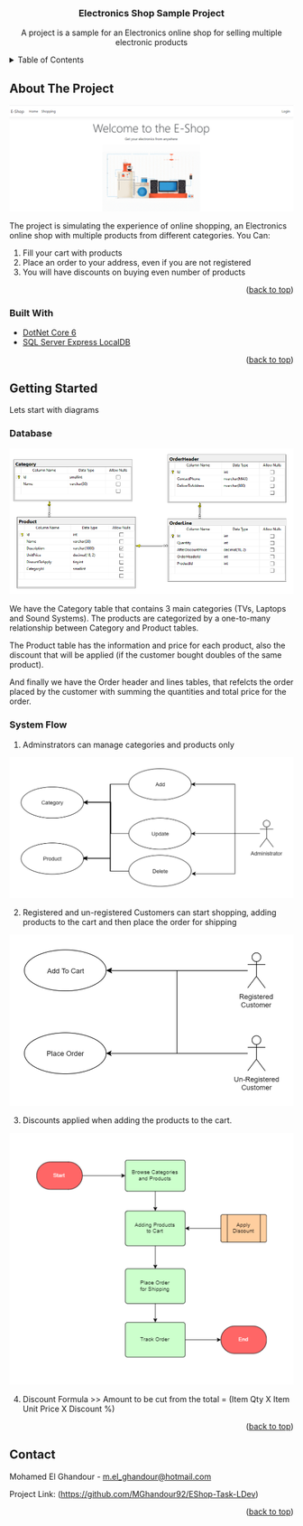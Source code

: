 <div id="top"></div>

<!--
*** I'm using markdown "reference style" links for readability.
*** Reference links are enclosed in brackets [ ] instead of parentheses ( ).
*** See the bottom of this document for the declaration of the reference variables
*** for contributors-url, forks-url, etc. This is an optional, concise syntax you may use.
*** https://www.markdownguide.org/basic-syntax/#reference-style-links
-->

<br />
<div align="center">

  <h3 align="center">Electronics Shop Sample Project</h3>

  <p align="center">
    A project is a sample for an Electronics online shop for selling multiple electronic products
</div>


<!-- TABLE OF CONTENTS -->
<details>
  <summary>Table of Contents</summary>
  <ol>
    <li>
      <a href="#about-the-project">About The Project</a>
      <ul>
        <li><a href="#built-with">Built With</a></li>
      </ul>
    </li>
    <li>
      <a href="#getting-started">Getting Started</a>
      <ul>
        <li><a href="#database">Database</a></li>
        <li><a href="#system-flow">System Flow</a></li>
      </ul>
    </li>
  </ol>
</details>



<!-- ABOUT THE PROJECT -->
## About The Project

![Eshop Home Page][product-screenshot]


The project is simulating the experience of online shopping, an Electronics online shop with multiple products from different categories.
You Can:
1. Fill your cart with products
2. Place an order to your address, even if you are not registered
3. You will have discounts on buying even number of products

<p align="right">(<a href="#top">back to top</a>)</p>



### Built With

* [DotNet Core 6](https://dotnet.microsoft.com/en-us/download/dotnet/6.0)
* [SQL Server Express LocalDB](https://docs.microsoft.com/en-us/sql/database-engine/configure-windows/sql-server-express-localdb?view=sql-server-ver16)

<p align="right">(<a href="#top">back to top</a>)</p>



<!-- GETTING STARTED -->
## Getting Started

Lets start with diagrams

### Database

![DB Diagram][db-diagram]

We have the Category table that contains 3 main categories (TVs, Laptops and Sound Systems). The products are categorized by a one-to-many relationship between Category and Product tables.

The Product table has the information and price for each product, also the discount that will be applied (if the customer bought doubles of the same product).

And finally we have the Order header and lines tables, that refelcts the order placed by the customer with summing the quantities and total price for the order.

### System Flow

1. Adminstrators can manage categories and products only

![Admin UseCases][admin-usecases]

2. Registered and un-registered Customers can start shopping, adding products to the cart and then place the order for shipping

![Customer UseCases][customers-usecases]

3. Discounts applied when adding the products to the cart.

![Process Flow][flow-process]

4. Discount Formula >> Amount to be cut from the total = (Item Qty X Item Unit Price X Discount %)

<p align="right">(<a href="#top">back to top</a>)</p>

<!-- CONTACT -->
## Contact

Mohamed El Ghandour - m.el_ghandour@hotmail.com 

Project Link: (https://github.com/MGhandour92/EShop-Task-LDev)

<p align="right">(<a href="#top">back to top</a>)</p>

<!-- MARKDOWN LINKS & IMAGES -->
<!-- https://www.markdownguide.org/basic-syntax/#reference-style-links -->
[product-screenshot]: README_images/ProductScreen.png
[db-diagram]: README_images/DB_Diagram.png
[admin-usecases]: README_images/Admin_UseCases.png
[customers-usecases]: README_images/Customers_UseCases.png
[flow-process]: README_images/Flow_Chart.png
